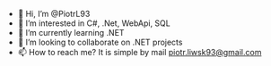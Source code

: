 - 👋 Hi, I’m @PiotrL93
- 👀 I’m interested in C#, .Net, WebApi, SQL
- 🌱 I’m currently learning .NET 
- 💞️ I’m looking to collaborate on .NET projects
- 📫 How to reach me? It is simple by mail piotr.liwsk93@gmail.com

<!---
PiotrL93/PiotrL93 is a ✨ special ✨ repository because its `README.md` (this file) appears on your GitHub profile.
You can click the Preview link to take a look at your changes.
--->
